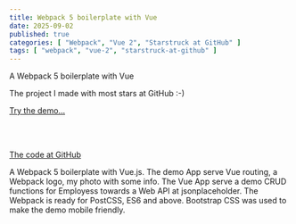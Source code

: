 ```yaml
---
title: Webpack 5 boilerplate with Vue
date: 2025-09-02
published: true
categories: [ "Webpack", "Vue 2", "Starstruck at GitHub" ]
tags: [ "webpack", "vue-2", "starstruck-at-github" ]
---
```



A Webpack 5 boilerplate with Vue 

The project I made with most stars at GitHub :-)

<a href="https://webpack5vue.persteenolsen.com/" target="_blank">Try the demo...</a>

<br /><br />

<a href="https://github.com/persteenolsen/webpack-5-vue-boilerplate" target="_blank">The code at GitHub</a>

A Webpack 5 boilerplate with Vue.js. The demo App serve Vue routing, a Webpack logo, my photo with some info. The Vue App serve a demo CRUD functions for Employess towards a Web API at jsonplaceholder. The Webpack is ready for PostCSS, ES6 and above. Bootstrap CSS was used to make the demo mobile friendly.

